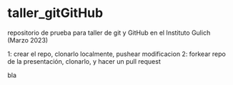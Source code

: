 # taller_gitGitHub
repositorio de prueba para taller de git y GitHub en el Instituto Gulich (Marzo 2023)

1: crear el repo, clonarlo localmente, pushear modificacion
2: forkear repo de la presentación, clonarlo, y hacer un pull request

bla
